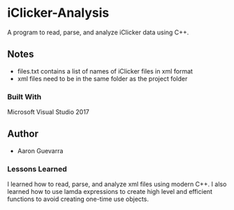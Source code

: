 # iClicker-Analysis
A program to read, parse, and analyze iClicker data using C++. 
## Notes
 - files.txt contains a list of names of iClicker files in xml format
 - xml files need to be in the same folder as the project folder
### Built With
Microsoft Visual Studio 2017
## Author
 - Aaron Guevarra
### Lessons Learned
I learned how to read, parse, and analyze xml files using modern C++. 
I also learned how to use lamda expressions to create high level and efficient functions to avoid creating one-time use objects.
